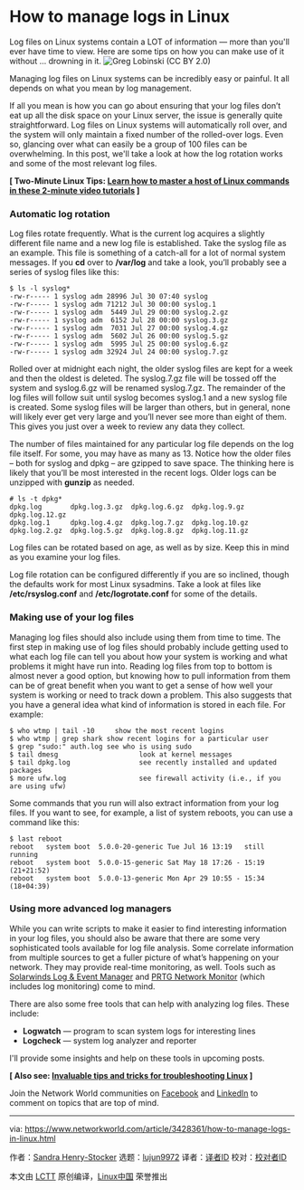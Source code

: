 [#]: collector: (lujun9972)
[#]: translator: ( )
[#]: reviewer: ( )
[#]: publisher: ( )
[#]: url: ( )
[#]: subject: (How to manage logs in Linux)
[#]: via: (https://www.networkworld.com/article/3428361/how-to-manage-logs-in-linux.html)
[#]: author: (Sandra Henry-Stocker https://www.networkworld.com/author/Sandra-Henry_Stocker/)

How to manage logs in Linux
======
Log files on Linux systems contain a LOT of information — more than you'll ever have time to view. Here are some tips on how you can make use of it without ... drowning in it.
![Greg Lobinski \(CC BY 2.0\)][1]

Managing log files on Linux systems can be incredibly easy or painful. It all depends on what you mean by log management.

If all you mean is how you can go about ensuring that your log files don’t eat up all the disk space on your Linux server, the issue is generally quite straightforward. Log files on Linux systems will automatically roll over, and the system will only maintain a fixed number of the rolled-over logs. Even so, glancing over what can easily be a group of 100 files can be overwhelming. In this post, we'll take a look at how the log rotation works and some of the most relevant log files.

**[ Two-Minute Linux Tips: [Learn how to master a host of Linux commands in these 2-minute video tutorials][2] ]**

### Automatic log rotation

Log files rotate frequently. What is the current log acquires a slightly different file name and a new log file is established. Take the syslog file as an example. This file is something of a catch-all for a lot of normal system messages. If you **cd** over to **/var/log** and take a look, you’ll probably see a series of syslog files like this:

```
$ ls -l syslog*
-rw-r----- 1 syslog adm 28996 Jul 30 07:40 syslog
-rw-r----- 1 syslog adm 71212 Jul 30 00:00 syslog.1
-rw-r----- 1 syslog adm  5449 Jul 29 00:00 syslog.2.gz
-rw-r----- 1 syslog adm  6152 Jul 28 00:00 syslog.3.gz
-rw-r----- 1 syslog adm  7031 Jul 27 00:00 syslog.4.gz
-rw-r----- 1 syslog adm  5602 Jul 26 00:00 syslog.5.gz
-rw-r----- 1 syslog adm  5995 Jul 25 00:00 syslog.6.gz
-rw-r----- 1 syslog adm 32924 Jul 24 00:00 syslog.7.gz
```

Rolled over at midnight each night, the older syslog files are kept for a week and then the oldest is deleted. The syslog.7.gz file will be tossed off the system and syslog.6.gz will be renamed syslog.7.gz. The remainder of the log files will follow suit until syslog becomes syslog.1 and a new syslog file is created. Some syslog files will be larger than others, but in general, none will likely ever get very large and you’ll never see more than eight of them. This gives you just over a week to review any data they collect.

The number of files maintained for any particular log file depends on the log file itself. For some, you may have as many as 13. Notice how the older files – both for syslog and dpkg – are gzipped to save space. The thinking here is likely that you’ll be most interested in the recent logs. Older logs can be unzipped with **gunzip** as needed.

```
# ls -t dpkg*
dpkg.log       dpkg.log.3.gz  dpkg.log.6.gz  dpkg.log.9.gz   dpkg.log.12.gz
dpkg.log.1     dpkg.log.4.gz  dpkg.log.7.gz  dpkg.log.10.gz
dpkg.log.2.gz  dpkg.log.5.gz  dpkg.log.8.gz  dpkg.log.11.gz
```

Log files can be rotated based on age, as well as by size. Keep this in mind as you examine your log files.

Log file rotation can be configured differently if you are so inclined, though the defaults work for most Linux sysadmins. Take a look at files like **/etc/rsyslog.conf** and **/etc/logrotate.conf** for some of the details.

### Making use of your log files

Managing log files should also include using them from time to time. The first step in making use of log files should probably include getting used to what each log file can tell you about how your system is working and what problems it might have run into. Reading log files from top to bottom is almost never a good option, but knowing how to pull information from them can be of great benefit when you want to get a sense of how well your system is working or need to track down a problem. This also suggests that you have a general idea what kind of information is stored in each file. For example:

```
$ who wtmp | tail -10     show the most recent logins
$ who wtmp | grep shark show recent logins for a particular user
$ grep "sudo:" auth.log see who is using sudo
$ tail dmesg                    look at kernel messages
$ tail dpkg.log                 see recently installed and updated packages
$ more ufw.log                  see firewall activity (i.e., if you are using ufw)
```

Some commands that you run will also extract information from your log files. If you want to see, for example, a list of system reboots, you can use a command like this:

```
$ last reboot
reboot   system boot  5.0.0-20-generic Tue Jul 16 13:19   still running
reboot   system boot  5.0.0-15-generic Sat May 18 17:26 - 15:19 (21+21:52)
reboot   system boot  5.0.0-13-generic Mon Apr 29 10:55 - 15:34 (18+04:39)
```

### Using more advanced log managers

While you can write scripts to make it easier to find interesting information in your log files, you should also be aware that there are some very sophisticated tools available for log file analysis. Some correlate information from multiple sources to get a fuller picture of what’s happening on your network. They may provide real-time monitoring, as well. Tools such as [Solarwinds Log &amp; Event Manager][3] and [PRTG Network Monitor][4] (which includes log monitoring) come to mind.

There are also some free tools that can help with analyzing log files. These include:

  * **Logwatch** — program to scan system logs for interesting lines
  * **Logcheck** — system log analyzer and reporter



I'll provide some insights and help on these tools in upcoming posts.

**[ Also see: [Invaluable tips and tricks for troubleshooting Linux][5] ]**

Join the Network World communities on [Facebook][6] and [LinkedIn][7] to comment on topics that are top of mind.

--------------------------------------------------------------------------------

via: https://www.networkworld.com/article/3428361/how-to-manage-logs-in-linux.html

作者：[Sandra Henry-Stocker][a]
选题：[lujun9972][b]
译者：[译者ID](https://github.com/译者ID)
校对：[校对者ID](https://github.com/校对者ID)

本文由 [LCTT](https://github.com/LCTT/TranslateProject) 原创编译，[Linux中国](https://linux.cn/) 荣誉推出

[a]: https://www.networkworld.com/author/Sandra-Henry_Stocker/
[b]: https://github.com/lujun9972
[1]: https://images.idgesg.net/images/article/2019/07/logs-100806633-large.jpg
[2]: https://www.youtube.com/playlist?list=PL7D2RMSmRO9J8OTpjFECi8DJiTQdd4hua
[3]: https://www.esecurityplanet.com/products/solarwinds-log-event-manager-siem.html
[4]: https://www.paessler.com/prtg
[5]: https://www.networkworld.com/article/3242170/linux/invaluable-tips-and-tricks-for-troubleshooting-linux.html
[6]: https://www.facebook.com/NetworkWorld/
[7]: https://www.linkedin.com/company/network-world
